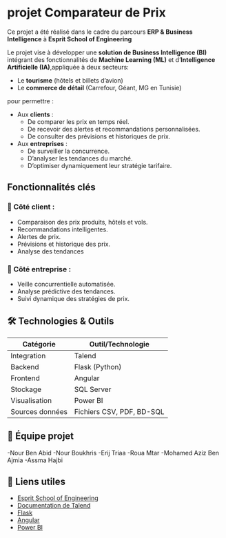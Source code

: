 # projet Comparateur de Prix
Ce projet a été réalisé dans le cadre du parcours **ERP & Business Intelligence** à **Esprit School of Engineering**

Le projet vise à développer une **solution de Business Intelligence (BI)** intégrant des fonctionnalités de **Machine Learning (ML)** et d’**Intelligence Artificielle (IA)**,appliquée à deux secteurs:
- Le **tourisme** (hôtels et billets d’avion)
- Le **commerce de détail** (Carrefour, Géant, MG en Tunisie)
  
pour permettre :

- Aux **clients** :
  - De comparer les prix en temps réel.
  - De recevoir des alertes et recommandations personnalisées.
  - De consulter des prévisions et historiques de prix.
- Aux **entreprises** :
  - De surveiller la concurrence.
  - D’analyser les tendances du marché.
  - D’optimiser dynamiquement leur stratégie tarifaire.

## Fonctionnalités clés
### 👤 Côté client :
- Comparaison des prix produits, hôtels et vols.
- Recommandations intelligentes.
- Alertes de prix.
- Prévisions et historique des prix.
- Analyse des tendances

### 🏢 Côté entreprise :
- Veille concurrentielle automatisée.
- Analyse prédictive des tendances.
- Suivi dynamique des stratégies de prix.

## 🛠️ Technologies & Outils

| Catégorie       | Outil/Technologie   |
|-----------------|---------------------|
| Integration     | Talend              |
| Backend         | Flask (Python)      |
| Frontend        | Angular             |
| Stockage        | SQL Server          |
| Visualisation   | Power BI            |
| Sources données | Fichiers CSV, PDF, BD-SQL |

## 👥 Équipe projet
-Nour Ben Abid 
-Nour Boukhris
-Erij Triaa
-Roua Mtar
-Mohamed Aziz Ben Ajmia
-Assma Hajbi

## 🔗 Liens utiles
- [Esprit School of Engineering](https://esprit.tn)
- [Documentation de Talend](https://help.talend.com/)
- [Flask](https://flask.palletsprojects.com/)
- [Angular](https://angular.io/)
- [Power BI](https://powerbi.microsoft.com/)
